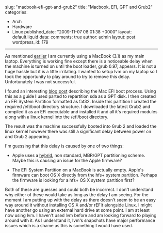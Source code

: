 slug: "macbook-efi-gpt-and-grub2"
title: "Macbook, EFI, GPT and Grub2"
categories:
  - Arch
  - Hardware
  - Linux
published_date: "2009-11-07 08:01:38 +0000"
layout: default.liquid
data:
  comments: true
  author: admin
  layout: post
  wordpress_id: 179
---
As mentioned [earlier](http://blog.sambodata.com/?p=172) I am currently using a MacBook (3.1) as my main laptop. Everything is working fine except there is a noticeable delay when the machine is turned on until the boot loader, grub 0.97, appears. It is not a huge hassle but it is a little irritating. I wanted to setup lvm on my laptop so I took the opportunity to play around to try to remove this delay. Unfortunately I was not successful.

I found an interesting [blog post](http://blog.christophersmart.com/2009/07/23/linux-on-an-apple-xserve-efi-only-machine/) describing the Mac EFI boot process. Using this as a guide I used parted to repartition sda as a GPT disk. I then created an EFI System Partition formatted as fat32. Inside this partition I created the required /efi/boot directory structure. I downloaded the latest Grub2 and compiled it as an EFI executable and installed it and all it's required modules along with a linux kernel into the /efi/boot directory.

The result was the machine successfully booted into Grub 2 and loaded the linux kernel however there was still a significant delay between power on and Grub 2 appearing.

I'm guessing that this delay is caused by one of two things:




	
  * Apple uses a [hybrid](http://www.rodsbooks.com/gdisk/hybrid.html), non standard, MBR/GPT partitioning scheme. Maybe this is causing an issue for the Apple firmware?

	
  * The EFI System Partition on a MacBook is actually empty. Apple's firmware can boot OS X directly from the hfs+ system partition. Perhaps the firmware is looking for a hfs+ OS X system partition first?



Both of these are guesses and could both be incorrect. I don't understand why either of these would take as long as the delay I am seeing. For the moment I am putting up with the delay as there doesn't seem to be an easy way around it without installing OS X and/or rEFIt alongside Linux. I might have another go using an external hard drive at some point. I am at least now using lvm. I haven't used lvm before and am looking forward to playing around with it. As I understand it, lvm's snapshots have major performance issues which is a shame as this is something I would have used.



